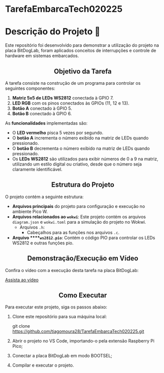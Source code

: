 # TarefaEmbarcaTech020225

<h1 align="cInterrupções utilizando Matriz de LEDS

<h2 align="center">Descrição do Projeto 📝</h2>

Este repositório foi desenvolvido para demonstrar a utilização do projeto na placa BitDogLab, foram aplicados conceitos de interrupções e controle de hardware em sistemas embarcados.

<h2 align="center">Objetivo da Tarefa </h2>

A tarefa consiste na construção de um programa para controlar os seguintes componentes:

1. **Matriz 5x5 de LEDs WS2812** conectada à GPIO 7.
2. **LED RGB** com os pinos conectados às GPIOs (11, 12 e 13).
3. **Botão A** conectado à GPIO 5.
4. **Botão B** conectado à GPIO 6.

As **funcionalidades** implementadas são:

- O **LED vermelho** pisca 5 vezes por segundo.
- O **botão A** incrementa o número exibido na matriz de LEDs quando pressionado.
- O **botão B** decrementa o número exibido na matriz de LEDs quando pressionado.
- Os **LEDs WS2812** são utilizados para exibir números de 0 a 9 na matriz, utilizando um estilo digital ou criativo, desde que o número seja claramente identificável.

<h2 align="center">Estrutura do Projeto </h2>

O projeto contém a seguinte estrutura:

- **Arquivos principais** do projeto para configuração e execução no ambiente Pico W.
- **Arquivos relacionados ao `wokwi`**: Este projeto contém os arquivos `diagram.json` e `wokwi.toml` para a simulação do projeto no Wokwi.
  - Arquivos `.h`:
    - Cabeçalhos para as funções nos arquivos `.c`.
- **Arquivo ****`ws2812.pio`**: Contém o código PIO para controlar os LEDs WS2812 e outras funções pio.

<h2 align="center">Demonstração/Execução em Vídeo </h2>

Confira o vídeo com a execução desta tarefa na placa BitDogLab:

[Assista ao vídeo](https://bit.ly/TarefaInterrupcao)

<h2 align="center">Como Executar </h2>

Para executar este projeto, siga os passos abaixo:

1. Clone este repositório para sua máquina local:
   
   git clone https://github.com/tiagomoura28/TarefaEmbarcaTech020225.git
   
2. Abrir o projeto no VS Code, importando-o pela extensão Raspberry Pi Pico;
3. Conectar a placa BitDogLab em modo BOOTSEL;
4. Compilar e executar o projeto.

